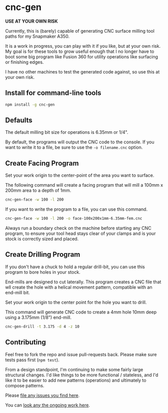 # cnc-gen

**USE AT YOUR OWN RISK**

Currently, this is (barely) capable of generating CNC surface milling tool paths for my Snapmaker A350.

It is a work in progress, you can play with it if you like, but at your own risk. My goal is for these tools to grow useful enough that I no longer have to boot some big program like Fusion 360 for utility operations like surfacing or finishing edges.

I have no other machines to test the generated code against, so use this at your own risk.

## Install for command-line tools

```bash
npm install -g cnc-gen
```

## Defaults

The default milling bit size for operations is 6.35mm or 1/4".

By default, the programs will output the CNC code to the console. If you want to write it to a file, be sure to use the `-o filename.cnc` option.

## Create Facing Program

Set your work origin to the center-point of the area you want to surface.

The following command will create a facing program that will mill a 100mm x 200mm area to a depth of 1mm.

```bash
cnc-gen-face -w 100 -l 200
```

If you want to write the program to a file, you can use this command.

```bash
cnc-gen-face -w 100 -l 200 -o face-100x200x1mm-6.35mm-fem.cnc
```

Always run a boundary check on the machine before starting any CNC program, to ensure your tool head stays clear of your clamps and is your stock is correctly sized and placed.

## Create Drilling Program

If you don't have a chuck to hold a regular drill-bit, you can use this program to bore holes in your stock.

End-mills are designed to cut laterally. This program creates a CNC file that wll create the hole with a helical movement pattern, compatible with an end-mill bit.

Set your work origin to the center point for the hole you want to drill.

This command will generate CNC code to create a 4mm hole 10mm deep using a 3.175mm (1/8") end-mill.

```bash
cnc-gen-drill -t 3.175 -d 4 -z 10
```

## Contributing

Feel free to fork the repo and issue pull-requests back. Please make sure tests pass first (`npm test`).

From a design standpoint, I'm continuing to make some fairly large structural changes. I'd like things to be more functional / stateless, and I'd like it to be easier to add new patterns (operations) and ultimately to compose patterns.

Please [file any issues you find here](https://github.com/svetzal/cnc-gen/issues).

You can [look any the ongoing work here](https://github.com/svetzal/cnc-gen/projects/1).

